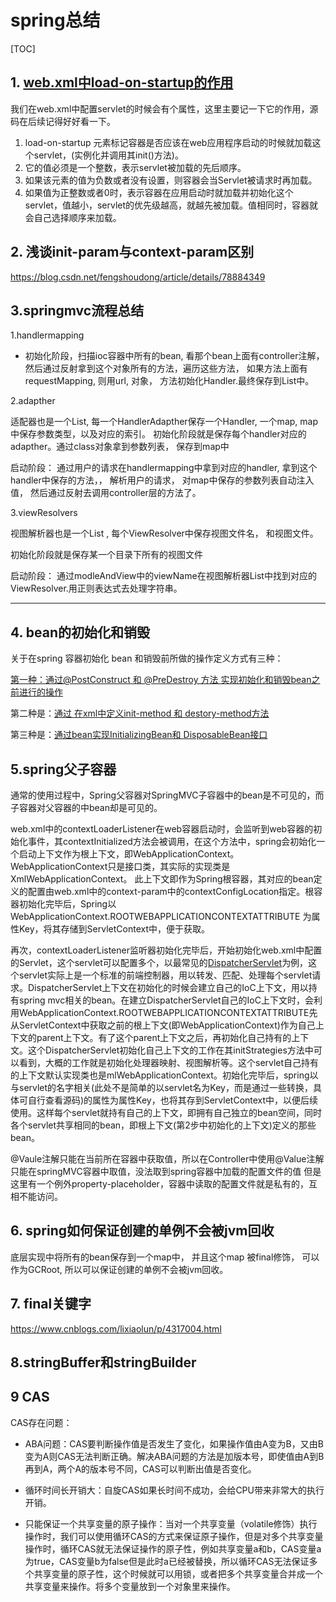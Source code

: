 # spring总结

[TOC]



##  1. [web.xml中load-on-startup的作用](https://www.cnblogs.com/lemon-now/p/5542301.html)



我们在web.xml中配置servlet的时候会有个属性<load-on-startup></load-on-startup>，这里主要记一下它的作用，源码在后续记得好好看一下。

1. load-on-startup 元素标记容器是否应该在web应用程序启动的时候就加载这个servlet，(实例化并调用其init()方法)。
2. 它的值必须是一个整数，表示servlet被加载的先后顺序。
3. 如果该元素的值为负数或者没有设置，则容器会当Servlet被请求时再加载。
4. 如果值为正整数或者0时，表示容器在应用启动时就加载并初始化这个servlet，值越小，servlet的优先级越高，就越先被加载。值相同时，容器就会自己选择顺序来加载。

## 2. 浅谈init-param与context-param区别

https://blog.csdn.net/fengshoudong/article/details/78884349



## 3.springmvc流程总结

1.handlermapping

- 初始化阶段，扫描ioc容器中所有的bean,  看那个bean上面有controller注解， 然后通过反射拿到这个对象所有的方法，遍历这些方法， 如果方法上面有requestMapping, 则用url, 对象， 方法初始化Handler.最终保存到List<Handler>中。

2.adapther

适配器也是一个List<HandlerAdapther>, 每一个HandlerAdapther保存一个Handler, 一个map, map中保存参数类型，以及对应的索引。  初始化阶段就是保存每个handler对应的adapther。通过class对象拿到参数列表， 保存到map中

启动阶段： 通过用户的请求在handlermapping中拿到对应的handler, 拿到这个handler中保存的方法，， 解析用户的请求， 对map中保存的参数列表自动注入值， 然后通过反射去调用controller层的方法了。

3.viewResolvers

视图解析器也是一个List<ViewResolver> , 每个ViewResolver中保存视图文件名， 和视图文件。

初始化阶段就是保存某一个目录下所有的视图文件

启动阶段： 通过modleAndView中的viewName在视图解析器List中找到对应的ViewResolver.用正则表达式去处理字符串。

****

## 4. bean的初始化和销毁

关于在spring  容器初始化 bean 和销毁前所做的操作定义方式有三种：

[第一种：通过@PostConstruct 和 @PreDestroy 方法 实现初始化和销毁bean之前进行的操作](http://write.blog.csdn.net/postedit/8681497)

第二种是：[通过 在xml中定义init-method 和  destory-method方法](http://blog.csdn.net/topwqp/article/details/8681467)

第三种是：[通过bean实现InitializingBean和 DisposableBean接口](http://blog.csdn.net/topwqp/article/details/8681573)



## 5.spring父子容器

通常的使用过程中，Spring父容器对SpringMVC子容器中的bean是不可见的，而子容器对父容器的中bean却是可见的。

web.xml中的contextLoaderListener在web容器启动时，会监听到web容器的初始化事件，其contextInitialized方法会被调用，在这个方法中，spring会初始化一个启动上下文作为根上下文，即WebApplicationContext。WebApplicationContext只是接口类，其实际的实现类是XmlWebApplicationContext。
此上下文即作为Spring根容器，其对应的bean定义的配置由web.xml中的context-param中的contextConfigLocation指定。根容器初始化完毕后，Spring以
WebApplicationContext.ROOTWEBAPPLICATIONCONTEXTATTRIBUTE
为属性Key，将其存储到ServletContext中，便于获取。

再次，contextLoaderListener监听器初始化完毕后，开始初始化web.xml中配置的Servlet，这个servlet可以配置多个，以最常见的[DispatcherServlet](https://www.baidu.com/s?wd=DispatcherServlet&tn=24004469_oem_dg&rsv_dl=gh_pl_sl_csd)为例，这个servlet实际上是一个标准的前端控制器，用以转发、匹配、处理每个servlet请求。DispatcherServlet上下文在初始化的时候会建立自己的IoC上下文，用以持有spring mvc相关的bean。在建立DispatcherServlet自己的IoC上下文时，会利用WebApplicationContext.ROOTWEBAPPLICATIONCONTEXTATTRIBUTE先从ServletContext中获取之前的根上下文(即WebApplicationContext)作为自己上下文的parent上下文。有了这个parent上下文之后，再初始化自己持有的上下文。这个DispatcherServlet初始化自己上下文的工作在其initStrategies方法中可以看到，大概的工作就是初始化处理器映射、视图解析等。这个servlet自己持有的上下文默认实现类也是mlWebApplicationContext。初始化完毕后，spring以与servlet的名字相关(此处不是简单的以servlet名为Key，而是通过一些转换，具体可自行查看源码)的属性为属性Key，也将其存到ServletContext中，以便后续使用。这样每个servlet就持有自己的上下文，即拥有自己独立的bean空间，同时各个servlet共享相同的bean，即根上下文(第2步中初始化的上下文)定义的那些bean。

@Vaule注解只能在当前所在容器中获取值，所以在Controller中使用@Value注解只能在springMVC容器中取值，没法取到spring容器中加载的配置文件的值      但是这里有一个例外property-placeholder，容器中读取的配置文件就是私有的，互相不能访问。

## 6. spring如何保证创建的单例不会被jvm回收

底层实现中将所有的bean保存到一个map中， 并且这个map 被final修饰， 可以作为GCRoot, 所以可以保证创建的单例不会被jvm回收。





## 7. final关键字

https://www.cnblogs.com/lixiaolun/p/4317004.html



## 8.stringBuffer和stringBuilder





## 9 CAS

CAS存在问题：

- ABA问题：CAS要判断操作值是否发生了变化，如果操作值由A变为B，又由B变为A则CAS无法判断正确。解决ABA问题的方法是加版本号，即使值由A到B再到A，两个A的版本号不同，CAS可以判断出值是否变化。

- 循环时间长开销大：自旋CAS如果长时间不成功，会给CPU带来非常大的执行开销。

- 只能保证一个共享变量的原子操作：当对一个共享变量（volatile修饰）执行操作时，我们可以使用循环CAS的方式来保证原子操作，但是对多个共享变量操作时，循环CAS就无法保证操作的原子性，例如共享变量a和b，CAS变量a为true，CAS变量b为false但是此时a已经被替换，所以循环CAS无法保证多个共享变量的原子性，这个时候就可以用锁，或者把多个共享变量合并成一个共享变量来操作。将多个变量放到一个对象里来操作。